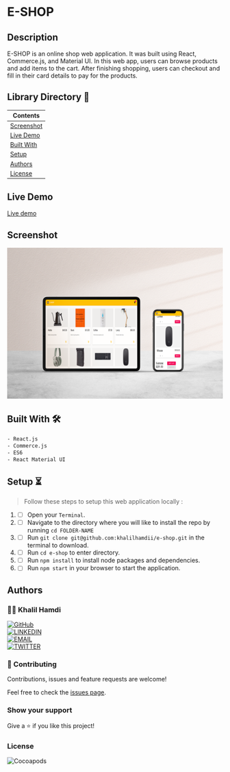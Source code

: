 # E-SHOP

## Description

E-SHOP is an online shop web application. It was built using React, Commerce.js, and Material UI. In this web app, users can browse products and add items to the cart. After finishing shopping, users can checkout and fill in their card details to pay for the products.

## Library Directory 📙

| Contents                    |
| --------------------------- |
| [Screenshot](#screenshot)   |
| [Live Demo](#live-demo)     |
| [Built With](#built-with-🛠) |
| [Setup](#setup-⏳)          |
| [Authors](#authors)         |
| [License](#license)         |

## Live Demo

[Live demo](https://my-eshop-2021.herokuapp.com/)

## Screenshot

![Screenshot](./src/assets/e-shop.png)

## Built With 🛠

```
- React.js
- Commerce.js
- ES6
- React Material UI
```

## Setup ⏳

> Follow these steps to setup this web application locally :

1. - [ ] Open your `Terminal`.
2. - [ ] Navigate to the directory where you will like to install the repo by running `cd FOLDER-NAME`
3. - [ ] Run `git clone git@github.com:khalilhamdii/e-shop.git` in the terminal to download.
4. - [ ] Run `cd e-shop` to enter directory.
5. - [ ] Run `npm install` to install node packages and dependencies.
6. - [ ] Run `npm start` in your browser to start the application.

## Authors

### 👨‍💻 Khalil Hamdi

[![GitHub](https://img.shields.io/badge/-GitHub-000?style=for-the-badge&logo=GitHub&logoColor=white)](https://github.com/khalilhamdii) <br>
[![LINKEDIN](https://img.shields.io/badge/-LINKEDIN-0077B5?style=for-the-badge&logo=Linkedin&logoColor=white)](https://www.linkedin.com/in/khalilhamdi/) <br>
[![EMAIL](https://img.shields.io/badge/-EMAIL-D14836?style=for-the-badge&logo=Mail.Ru&logoColor=white)](mailto:khaalil.hamdi@gmail.com) <br>
[![TWITTER](https://img.shields.io/badge/-TWITTER-1DA1F2?style=for-the-badge&logo=Twitter&logoColor=white)](https://twitter.com/Khalilhamdiii)

### 🤝 Contributing

Contributions, issues and feature requests are welcome!

Feel free to check the [issues page](https://github.com/khalilhamdii/e-shop).

### Show your support

Give a ⭐️ if you like this project!

### License

![Cocoapods](https://img.shields.io/cocoapods/l/AFNetworking?color=red&style=for-the-badge)
